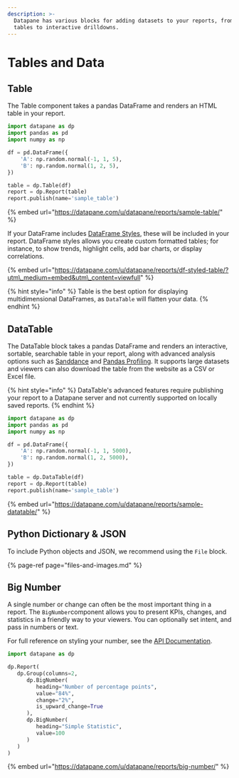 ```yaml
---
description: >-
  Datapane has various blocks for adding datasets to your reports, from simple
  tables to interactive drilldowns.
---
```


# Tables and Data

## Table

The Table component takes a pandas DataFrame and renders an HTML table in your report. 

```python
import datapane as dp
import pandas as pd
import numpy as np

df = pd.DataFrame({
    'A': np.random.normal(-1, 1, 5),
    'B': np.random.normal(1, 2, 5),
})

table = dp.Table(df)
report = dp.Report(table)
report.publish(name='sample_table')
```

{% embed url="https://datapane.com/u/datapane/reports/sample-table/" %}

If your DataFrame includes [DataFrame Styles](https://pandas.pydata.org/pandas-docs/stable/user_guide/style.html), these will be included in your report. DataFrame styles allows you create custom formatted tables; for instance, to show trends, highlight cells, add bar charts, or display correlations. 

{% embed url="https://datapane.com/u/datapane/reports/df-styled-table/?utm\_medium=embed&utm\_content=viewfull" %}

{% hint style="info" %}
Table is the best option for displaying multidimensional DataFrames, as `DataTable` will flatten your data.
{% endhint %}

## DataTable

The DataTable block takes a pandas DataFrame and renders an interactive, sortable, searchable table in your report, along with advanced analysis options such as [Sanddance](https://www.microsoft.com/en-us/research/project/sanddance/) and [Pandas Profiling](https://pandas-profiling.github.io/pandas-profiling/). It supports large datasets and viewers can also download the table from the website as a CSV or Excel file.

{% hint style="info" %}
DataTable's advanced features require publishing your report to a Datapane server and not currently supported on locally saved reports.
{% endhint %}

```python
import datapane as dp
import pandas as pd
import numpy as np

df = pd.DataFrame({
    'A': np.random.normal(-1, 1, 5000),
    'B': np.random.normal(1, 2, 5000),
})

table = dp.DataTable(df)
report = dp.Report(table)
report.publish(name='sample_table')
```

{% embed url="https://datapane.com/u/datapane/reports/sample-datatable/" %}

## Python Dictionary & JSON 

To include Python objects and JSON, we recommend using the `File` block.

{% page-ref page="files-and-images.md" %}

## Big Number

A single number or change can often be the most important thing in a report. The `BigNumber`component allows you to present KPIs, changes, and statistics in a friendly way to your viewers. You can optionally set intent, and pass in numbers or text. 

For full reference on styling your number, see the [API Documentation](https://datapane.github.io/datapane/report.html#datapane.client.api.report.BigNumber).

```python
import datapane as dp

dp.Report(
   dp.Group(columns=2,
      dp.BigNumber(
         heading="Number of percentage points", 
         value="84%",
         change="2%",
         is_upward_change=True
      ),
      dp.BigNumber(
         heading="Simple Statistic", 
         value=100
      )
   )
)
```

{% embed url="https://datapane.com/u/datapane/reports/big-number/" %}



